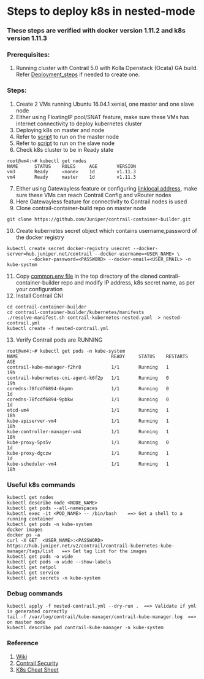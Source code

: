 # Steps to deploy k8s in nested-mode 
### These steps are verified with docker version 1.11.2 and k8s version 1.11.3

### Prerequisites:
1. Running cluster with Contrail 5.0 with Kolla Openstack (Ocata) GA build.
Refer [Deployment_steps](https://github.com/urao/contrail5_deployments/tree/master/ansible_deployer) if needed to create one.

### Steps:
1. Create 2 VMs running Ubuntu 16.04.1 xenial, one master and one slave node
2. Either using FloatingIP pool/SNAT feature, make sure these VMs has
   internet connectivity to deploy kubernetes cluster
3. Deploying k8s on master and node
4. Refer to [script](https://github.com/urao/contrail5_deployments/blob/master/k8s_nested_mode_deployment/files/run_on_master.sh) to run on the master node
5. Refer to [script](https://github.com/urao/contrail5_deployments/blob/master/k8s_nested_mode_deployment/files/run_on_node.sh) to run on the slave node
6. Check k8s cluster to be in Ready state
```
root@vm4:~# kubectl get nodes
NAME      STATUS    ROLES     AGE       VERSION
vm3       Ready     <none>    1d        v1.11.3
vm4       Ready     master    1d        v1.11.3
```
7. Either using Gatewayless feature or configuring [linklocal address](https://github.com/Juniper/contrail-kubernetes-docs/blob/master/install/kubernetes/nested-kubernetes.md), make 
   sure these VMs can reach Contrail Config and vRouter nodes
8. Here Gatewayless feature for connectivity to Contrail nodes is used
9. Clone contrail-container-build repo on master node
```
git clone https://github.com/Juniper/contrail-container-builder.git
```
10. Create kubernetes secret object which contains username,password of the docker registry
```
kubectl create secret docker-registry usecret --docker-server=hub.juniper.net/contrail --docker-username=<USER_NAME> \
        --docker-password=<PASSWORD> --docker-email=<USER_EMAIL> -n kube-system
```
11. Copy [common.env file](https://github.com/urao/contrail5_deployments/blob/master/k8s_nested_mode_deployment/files/common.env) in the top directory of the cloned contrail-container-builder repo and
    modify IP address, k8s secret name,  as per your configuration
12. Install Contrail CNI
```
cd contrail-container-builder
cd contrail-container-builder/kubernetes/manifests
./resolve-manifest.sh contrail-kubernetes-nested.yaml  > nested-contrail.yml
kubectl create -f nested-contrail.yml
```
13. Verify Contrail pods are RUNNING
```
root@vm4:~# kubectl get pods -n kube-system 
NAME                                  READY     STATUS    RESTARTS   AGE
contrail-kube-manager-f2hr8           1/1       Running   1          19h
contrail-kubernetes-cni-agent-k6f2p   1/1       Running   0          19h
coredns-78fcdf6894-6kpmn              1/1       Running   0          1d
coredns-78fcdf6894-9pbkw              1/1       Running   0          1d
etcd-vm4                              1/1       Running   1          18h
kube-apiserver-vm4                    1/1       Running   1          18h
kube-controller-manager-vm4           1/1       Running   1          18h
kube-proxy-5ps5v                      1/1       Running   0          1d
kube-proxy-dgczw                      1/1       Running   1          1d
kube-scheduler-vm4                    1/1       Running   1          18h
```

### Useful k8s commands
```
kubectl get nodes
kubectl describe node <NODE_NAME>
kubectl get pods --all-namespaces 
kubectl exec -it <POD_NAME> -- /bin/bash    ==> Get a shell to a running container
kubectl get pods -n kube-system
docker images
docker ps -a
curl -X GET  <USER_NAME>:<PASSWORD> https://hub.juniper.net/v2/contrail/contrail-kubernetes-kube-manager/tags/list   ==> Get tag list for the images
kubectl get pods -o wide
kubectl get pods -o wide --show-labels
kubectl get netpol
kubectl get service
kubectl get secrets -n kube-system
```

### Debug commands
```
kubectl apply -f nested-contrail.yml --dry-run .  ==> Validate if yml is generated correctly
tail -f /var/log/contrail/kube-manager/contrail-kube-manager.log  ==> on master node
kubectl describe pod contrail-kube-manager -n kube-system
```

### Reference
1. [Wiki](https://github.com/Juniper/contrail-kubernetes-docs/blob/master/install/kubernetes/nested-kubernetes.md)
2. [Contrail Security](https://github.com/fashaikh7/Contrail-Security/wiki/Contrail-Security-with-Kubernetes-(nested-mode)-on-OpenStack)
3. [K8s Cheat Sheet](https://kubernetes.io/docs/reference/kubectl/cheatsheet/)
